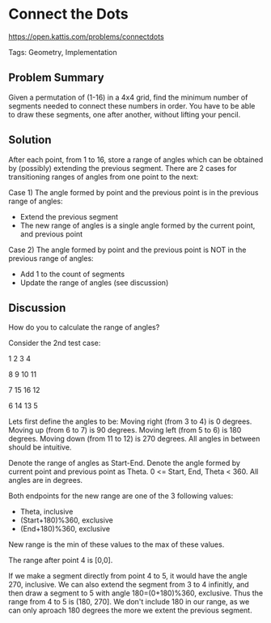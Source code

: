 # Connect the Dots
https://open.kattis.com/problems/connectdots

Tags: Geometry, Implementation

## Problem Summary

Given a permutation of (1-16) in a 4x4 grid, find the minimum number of segments
needed to connect these numbers in order. You have to be able to draw these
segments, one after another, without lifting your pencil.

## Solution

After each point, from 1 to 16, store a range of angles which can be obtained by
(possibly) extending the previous segment. There are 2 cases for transitioning
ranges of angles from one point to the next:

Case 1) The angle formed by point and the previous point is in the previous
range of angles:

 - Extend the previous segment
 - The new range of angles is a single angle formed by the current point, and
 previous point

Case 2) The angle formed by point and the previous point is NOT in the previous
range of angles:

 - Add 1 to the count of segments
 - Update the range of angles (see discussion)
 
## Discussion

How do you to calculate the range of angles?

Consider the 2nd test case:

1 2 3 4

8 9 10 11

7 15 16 12

6 14 13 5

Lets first define the angles to be:
Moving right (from 3 to 4) is 0 degrees.
Moving up (from 6 to 7) is 90 degrees.
Moving left (from 5 to 6) is 180 degrees.
Moving down (from 11 to 12) is 270 degrees.
All angles in between should be intuitive.

Denote the range of angles as Start-End.
Denote the angle formed by current point and previous point as Theta.
0 <= Start, End, Theta < 360.
All angles are in degrees.

Both endpoints for the new range are one of the 3 following values:
 - Theta, inclusive
 - (Start+180)%360, exclusive
 - (End+180)%360, exclusive
 
New range is the min of these values to the max of these values.

The range after point 4 is [0,0].

If we make a segment directly from point 4 to 5, it would have the angle 270,
inclusive. We can also extend the segment from 3 to 4 infinitly, and then draw a
segment to 5 with angle 180=(0+180)%360, exclusive. Thus the range from 4 to 5
is (180, 270]. We don't include 180 in our range, as we can only aproach 180
degrees the more we extent the previous segment.












